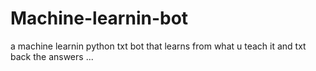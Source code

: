 # Machine-learnin-bot
a machine learnin python txt bot that learns from what u teach it and txt back the answers ...
